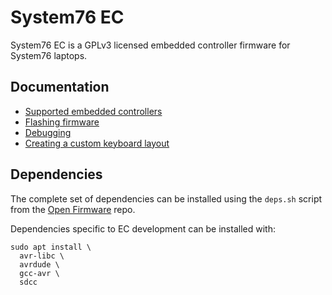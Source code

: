 # System76 EC

System76 EC is a GPLv3 licensed embedded controller firmware for System76
laptops.

## Documentation

- [Supported embedded controllers](./doc/controllers.md)
- [Flashing firmware](./doc/flashing.md)
- [Debugging](./doc/debugging.md)
- [Creating a custom keyboard layout](./doc/keyboard-layout-customization.md)

## Dependencies

The complete set of dependencies can be installed using the `deps.sh` script
from the [Open Firmware](https://github.com/system76/firmware-open) repo.

Dependencies specific to EC development can be installed with:

```
sudo apt install \
  avr-libc \
  avrdude \
  gcc-avr \
  sdcc
```
